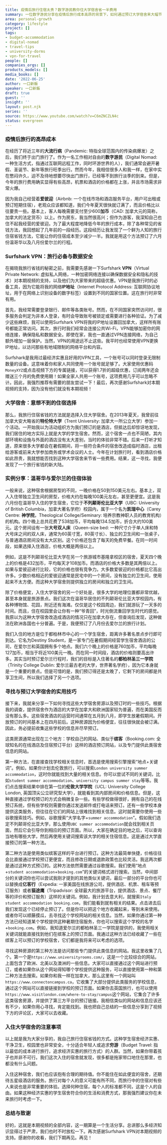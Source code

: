 ```yaml
---
title: 疫情后旅行住宿太贵？数字游民教你住大学宿舍省一半费用
summary: 一位数字游民分享在疫情后旅行成本高昂的背景下，如何通过预订大学宿舍来大幅节省住宿开销，并详细介绍寻找房源和预订的实用技巧。
area: personal-growth
category: lifestyle
project: []
tags:
- budget-accommodation
- digital-nomad
- travel-tips
- university-dorms
- vpn-for-travel
people: []
companies_orgs: []
products_models: []
media_books: []
date: '2022-06-25'
author: 一口新飯
speaker: 一口新飯
draft: true
guest: ''
insight: ''
layout: post.njk
series: ''
source: https://www.youtube.com/watch?v=C6mZNCZLN4c
status: evergreen
---
```

### 疫情后旅行的高昂成本

在经历了将近三年的**大流行病**（Pandemic: 特指全球范围内的传染病爆发）之后，我们终于出门旅行了。作为一名工作相对自由的**数字游民**（Digital Nomad: 一种生活方式，指通过互联网远程工作，同时环游世界的人），我们通常会避开暑假、圣诞节、新年等旅行旺季出行。然而今年，我相信很多人和我一样，在家中实在憋闷许久，迫不及待地想要尽快出门旅行，已经等不到旅行淡季的到来。但是，今年的旅行费用确实显得有些高昂，机票和酒店的价格都在上涨，并且市场需求非常火爆。

因为我自己经营着**爱彼迎**（Airbnb: 一个在线市场和酒店服务平台，用户可出租或预订短期住宿），老观众应该都知道，我们今年夏天很快就订满了，而且价格比以往要贵一些。基本上，客人每晚需要支付至少600**加币**（CAD: 加拿大元的简称，加拿大的法定货币）以上。作为房东，我当然很高兴；但作为游客，我深知自己也住不起我经营的爱彼迎。为了最大程度地降低今年的旅行成本，除了各种常见的省钱方法，我回想起了几年前的一段经历。这段经历让我发现了一个鲜为人知的旅行住宿省钱方法，它能让你的住宿成本至少减少一半。我就是用这个方法预订了六月份温哥华以及八月份爱尔兰的行程。

### Surfshark VPN：旅行必备与数据安全

在揭晓我旅行省钱的秘密之前，我需要先感谢一下Surfshark **VPN**（Virtual Private Network: 虚拟私人网络，一种加密网络连接以确保数据安全和隐私的技术）对本期视频的支持，以及他们为大家带来的超级优惠。VPN是我旅行时的必备工具，因为它能将我的网络**IP地址**（Internet Protocol Address: 互联网协议地址，用于在网络上识别设备的数字标签）设置到不同的国家位置。这在旅行时非常有用。

首先，我经常需要登录银行、邮件等各类账号。然而，在不同国家突然访问时，很多服务会判定为非本人登录，有时会导致账号被锁定或需要进行各种验证。为了减少这些麻烦，我可以使用Surfshark VPN将我的IP地址设置回加拿大，这样所有账号都能正常访问。其次，旅行时我们经常会连接公共Wi-Fi，VPN能够加密你的网络连接，确保隐私和数据安全。即使在家，我也一直通过VPN连接网络，为自己额外增加一层保护。当然，VPN的用途远不止这些。我平时也经常使用VPN更换IP地址，以访问那些有地域限制的网络平台和内容。

Surfshark是我用过最经济实惠且好用的VPN工具，一个账号可以同时登录无限制数量的设备。这意味着你和家人共同使用一个账号就足够了。大家使用优惠码`MoneyXYZ`或点击视频下方的专属链接，可以获得1.7折的超级优惠，订阅两年还会赠送三个月的免费使用期！如果全家人共用一个账号，这项费用几乎可以忽略不计。因此，我强烈推荐有需要的朋友尝试一下！最后，再次感谢Surfshark对本期视频的支持，因为没有他们就没有本期视频！

### 大学宿舍：意想不到的住宿选择

那么，我旅行住宿省钱的方法就是选择入住大学宿舍。在2013年夏天，我曾前往加拿大安大略省的**特伦特大学**（Trent University: 加拿大一所公立大学）参加一个活动。一开始我以为活动组织方为我们预订的是酒店，但抵达后却惊讶地发现，我们居住的地方实际上就是大学的学生宿舍。然而，这个宿舍一点也不简陋，其内部环境和设施与外面的酒店没有太大差别，当时的体验非常不错。后来一打听才知道，原来很多大学都会在暑假期间，将一些符合条件的宿舍改造成临时酒店，出租给游客或前来大学参加商务或学术会议的人士。今年在计划旅行时，看到酒店价格如此昂贵，我就想能否找到这种大学宿舍来节省一些费用。结果，这一寻找，我便发现了一个旅行省钱的新大陆。

### 实例分享：温哥华与爱尔兰的住宿体验

一般来说，这种宿舍根据房型的不同，一晚价格在50到150美元左右。基本上，双人入住带独立卫生间的房型，价格大约在每晚100美元左右，甚至更便宜。这是我六月份在温哥华入住的学生宿舍，它位于**不列颠哥伦比亚大学**（UBC: University of British Columbia，加拿大著名学府）校园内，属于一个名为**凯瑞中心**（Carey Centre: **神学院**，Theological College/Seminary: 培养宗教神职人员的教育机构）的机构。四个晚上总共花费了538加币，平均每晚134.5加币，折合大约100美元。这个房间设有一张**大号双人床**（Queen-size bed: 一种尺寸介于单人床和特大号床之间的双人床，通常为60英寸宽，80英寸长）、独立的卫生间和一张桌子，与普通酒店房间没有太大区别。这个价格还包含了每天的免费早餐。在同一时间段，如果选择入住酒店，价格大概是两倍以上。

例如，这是不列颠哥伦比亚大学在另一个旅游城市基隆拿校区的宿舍，夏天四个晚上的价格是432加币，平均每天才108加币。而酒店的价格大多数是其两倍以上。如果与爱彼迎进行比较，它的价格也很有竞争力。大多数爱彼迎的价格都比它高出许多。少数价格相近的爱彼迎通常是民宅中的一个房间，没有独立的卫生间，使用起来不太方便。而这种大学宿舍则提供独立的房间和独立的卫生间。

除了价格便宜，入住大学宿舍的另一个好处是，很多大学的地理位置都非常优越，甚至本身就是旅游景点。我们这次在温哥华居住的不列颠哥伦比亚大学校园内，有各种博物馆、花园，附近还有海滩。仅仅是这个校园周边，我们就游玩了一天多的时间。而且，住在校园里会让你有一种“爷青回”，时光倒流重回学生时代的感觉。我原以为这种大学宿舍改造成酒店的情况只在加拿大存在，但查询后发现，这种做法在欧洲各国也十分普遍。于是，我便预订了八月份去爱尔兰的旅行计划。

我们入住的地方是位于都柏林市中心的一个学生宿舍，距离许多著名景点步行即可到达。它名为Destiny Student，是一家专门在暑假期间经营学生宿舍酒店的公司，在爱尔兰和英国拥有多个地点。我们六个晚上的价格是760加币，平均每晚127加币，相当于将近100美元一晚。而在同一时间段，酒店的价格则要高出许多。其实当时预订爱尔兰行程时，我们的目标是入住著名的**都柏林圣三一学院**（Trinity College Dublin: 爱尔兰最古老的大学，世界著名学府），因为它本身就是一个重要的景点。但是可惜的是，我们预订得还是太晚了，它剩下的房间都是共享卫生间，所以我们选择了另一个选项。

### 寻找与预订大学宿舍的实用技巧

接下来，我就来分享一下如何寻找这些大学宿舍房源以及预订时的一些技巧。根据我的调查，提供宿舍作为酒店的大学在加拿大和欧洲国家较为普遍，而在美国反而没有那么多。这些宿舍酒店的运营时间通常在五月到八月，即学生放暑假期间。开放预订的时间基本上在四月前后。这种房源因为价格便宜，往往很快就会被订满。因此，务必提前收集这些学校的信息并尽早预订。

这类房源通常出现在三个地方：学校自己的网站、类似于**缤客**（Booking.com: 全球知名的在线酒店及住宿预订平台）这样的酒店预订网站，以及专门提供此类宿舍信息的网站。

第一种方法，在直接查找学校相关信息时，首选是使用搜索引擎搜索“地点+关键词”。例如，如果你计划去伦敦旅行，可以搜索`London university summer accommodation`，这时你就能找到大量的相关信息。你可以尝试不同的关键词，比如`student summer accommodation`、`university campus summer stay`等等。我们点击搜索结果中排在第一位的**伦敦大学学院**（UCL: University College London, 英国顶尖公立研究型大学），就能看到其内部房间和价格信息。但是，这种直接通过学校预订的方式会稍微复杂一些。有些学校做得很好，拥有自己的在线预订系统，但有些学校则需要你通过发送邮件或打电话来预订。还有一些学校本身提供这类服务，但往往在它们的网站上很难找到相关信息。这时就需要你使用一些谷歌搜索技巧。例如，谷歌搜索“大学名字+`summer accommodation`”。假如我们选定不列颠哥伦比亚大学，那么使用`UBC summer accommodation`就会找到相关页面，然后它会引导你到相应的预订页面。所以，大家在确定目的地之后，可以查询当地有哪些大学，然后再使用关键词搜索该大学的相关住宿信息。这是通过大学直接预订的第一种方法。

第二种方法是使用类似缤客这样的平台进行预订。这种方法最简单快捷，价格往往会比直接通过学校预订更便宜，而且修改日期或退款政策也比较灵活。我这两次都是通过这种方式预订的。这种方法依然需要通过谷歌搜索。我们使用“地点+`student accommodation`+`booking.com`”的关键词格式进行搜索。当然，中间部分的关键词你也可以尝试我刚才提到的其他类似关键词，最后一部分的平台你也可以替换成**亿客行**（Expedia: 一家美国在线旅游公司，提供酒店、机票、租车等预订服务）或者**猫途鹰**（Tripadvisor: 全球最大的旅游平台，提供酒店、景点、餐厅等的评价和预订服务）这样的关键词。例如，我计划去意大利，就搜索`Italy student accommodation booking.com`，我们能看到就有相关的结果。点击进去后我们发现这个已经停止预订了。但是你可以把这个地方收藏起来，等到未来使用。或者你可以顺藤摸瓜，去寻找这个学校网站的相关信息。当然，如果你通过第一种方法已经知道某个学校提供这种暑期住宿服务，你也可以搜索这个学校的名字+`booking.com`。例如，我知道爱尔兰的都柏林圣三一学院是提供的，我使用相关关键词就能直接找到他们在缤客上的预订页面。我通过这种方法已经收藏了一些在缤客上可以预订的学校宿舍，它们都是我将来可以考虑的选项。

寻找这种房源的第三种方法是访问那些专门提供此类信息的网站。我这里收集了几个。第一个是`https://www.universityrooms.com/`，这是一个比较综合的网站，上面包含了欧洲、北美以及澳洲的一些信息。大家可以直接通过这个网站进行预订，或者如果你从这个网站得知哪个学校提供这种服务，可以直接使用第一种和第二种方法去搜索。如果你和我一样在加拿大，那么这里有一个网站叫`https://www.connectoncampus.ca`，它收集了大部分提供此类服务的学校信息，通过这个网站可以直接链接到学校的预订页面。如果你去英国旅行，也可以使用`https://www.visitlondon.com/where-to-stay/campus`这个网站，它集合了许多这类宿舍房源，并提供了第三方平台的预订链接。我相信类似的网站和信息应该还有不少，如果你用心寻找，肯定能找到。我也把自己总结的一些信息分享到了视频下方的评论区，大家可以去收藏。

### 入住大学宿舍的注意事项

以上就是我为大家分享的，我自己旅行住宿省钱的方式。这种学生宿舍经济实惠、干净卫生，校园里也非常安全，十分适合年轻人或追求**穷游**（Budget Travel: 指以最低的成本进行旅行，追求经济实惠的旅行方式）的人群。当然，如果你带着孩子也并非不可行。我们这次入住的宿舍就发现，很多都是拖家带口地住在那里，也都没有什么问题。

入住这种宿舍，我们也应该抱有合理的期待值。你不能住在如此便宜的宿舍，还期待五星级酒店的服务。旅行对每个人的意义可能有所不同，而旅行中的住宿对有些人来说也是非常重要的体验。选择何种住宿，每个人的标准都不同，这是个人的自由。如果这种经济实惠的学生宿舍符合你的生活和消费方式，那我强烈建议你在未来旅行时考虑一下。

### 总结与致谢

好的，这就是本期视频的全部内容，这一期算是一个生活分享。总讲那么多经济知识显得过于严肃，我们也时不时放松一下。再次感谢Surfshark VPN对本期视频的支持。感谢你的收看，我们下期再见。再见！